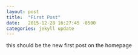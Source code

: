 ```yaml
---
layout: post
title:  "First Post"
date:   2015-12-28 16:27:45 -0500
categories: jekyll update
---
```


<p> this should be the new first post on the homepage </p>
